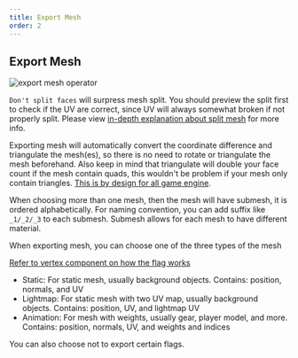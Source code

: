 ```yaml
---
title: Export Mesh
order: 2
---
```


## Export Mesh

![export mesh operator](../images/export_mesh_operator.png)

`Don't split faces` will surpress mesh split. You should preview the split first to check if the UV are correct, since UV will always somewhat broken if not properly split. Please view [in-depth explanation about split mesh](../MSH%20Panel/preview_split.md) for more info.

Exporting mesh will automatically convert the coordinate difference and triangulate the mesh(es), so there is no need to rotate or triangulate the mesh beforehand. Also keep in mind that triangulate will double your face count if the mesh contain quads, this wouldn't be problem if your mesh only contain triangles. [This is by design for all game engine](https://gamedev.stackexchange.com/questions/9511/why-do-game-engines-convert-models-to-triangles-instead-of-using-quads).

When choosing more than one mesh, then the mesh will have submesh, it is ordered alphabetically. For naming convention, you can add suffix like `_1/_2/_3` to each submesh. Submesh allows for each mesh to have different material.

When exporting mesh, you can choose one of the three types of the mesh

[Refer to vertex component on how the flag works](../binary_structure.md/#vertex-component)

- Static: For static mesh, usually background objects. Contains: position, normals, and UV
- Lightmap: For static mesh with two UV map, usually background objects. Contains: position, UV, and lightmap UV
- Animation: For mesh with weights, usually gear, player model, and more. Contains: position, normals, UV, and weights and indices

You can also choose not to export certain flags.